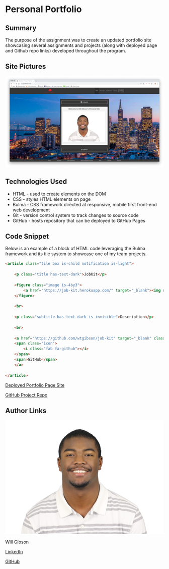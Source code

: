 # Personal Portfolio

## Summary 

The purpose of the assignment was to create an updated portfolio site showcasing several assignments and projects (along with deployed page and Github repo links) developed throughout the program.

## Site Pictures
![Site](public/assets/images/personal-portfolio.png)

## Technologies Used
- HTML - used to create elements on the DOM
- CSS - styles HTML elements on page
- Bulma - CSS framework directed at responsive, mobile first front-end web development
- Git - version control system to track changes to source code
- GitHub - hosts repository that can be deployed to GitHub Pages

## Code Snippet

Below is an example of a block of HTML code leveraging the Bulma framework and its tile system to showcase one of my team projects.

```html
<article class="tile box is-child notification is-light">

    <p class="title has-text-dark">JobKit</p>

    <figure class="image is-4by3">
        <a href="https://job-kit.herokuapp.com/" target="_blank"><img src="assets/images/jobkit-2.png" class="box"></a>
    </figure>

    <br>

    <p class="subtitle has-text-dark is-invisible">Description</p>

    <br>

    <a href="https://github.com/wtgibson/job-kit" target="_blank" class="button">
    <span class="icon">
        <i class="fab fa-github"></i>
    </span>
    <span>GitHub</span>
    </a>

</article>
```

[Deployed Portfolio Page Site](https://wtgibson.github.io/personal-portfolio/)

[GitHub Project Repo](https://github.com/wtgibson/personal-portfolio)

## Author Links

![Site](public/assets/images/william-gibson-jr-photo.jpg)

Will Gibson

[LinkedIn](https://www.linkedin.com/in/wtgibson/)

[GitHub](https://github.com/wtgibson)